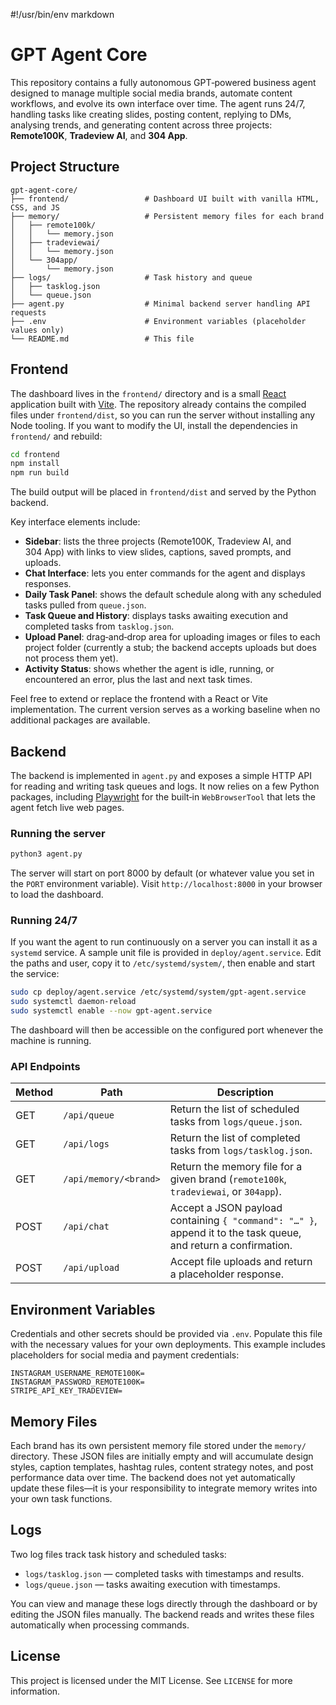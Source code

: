 #!/usr/bin/env markdown

# GPT Agent Core

This repository contains a fully autonomous GPT‑powered business agent designed to manage multiple social media brands, automate content workflows, and evolve its own interface over time. The agent runs 24/7, handling tasks like creating slides, posting content, replying to DMs, analysing trends, and generating content across three projects: **Remote100K**, **Tradeview AI**, and **304 App**.

## Project Structure

```
gpt-agent-core/
├── frontend/                 # Dashboard UI built with vanilla HTML, CSS, and JS
├── memory/                   # Persistent memory files for each brand
│   ├── remote100k/
│   │   └── memory.json
│   ├── tradeviewai/
│   │   └── memory.json
│   └── 304app/
│       └── memory.json
├── logs/                     # Task history and queue
│   ├── tasklog.json
│   └── queue.json
├── agent.py                  # Minimal backend server handling API requests
├── .env                      # Environment variables (placeholder values only)
└── README.md                 # This file
```

## Frontend

The dashboard lives in the `frontend/` directory and is a small [React](https://react.dev/) application built with [Vite](https://vitejs.dev/).  The repository already contains the compiled files under `frontend/dist`, so you can run the server without installing any Node tooling.  If you want to modify the UI, install the dependencies in `frontend/` and rebuild:

```bash
cd frontend
npm install
npm run build
```

The build output will be placed in `frontend/dist` and served by the Python backend.

Key interface elements include:

- **Sidebar**: lists the three projects (Remote100K, Tradeview AI, and 304 App) with links to view slides, captions, saved prompts, and uploads.
- **Chat Interface**: lets you enter commands for the agent and displays responses.
- **Daily Task Panel**: shows the default schedule along with any scheduled tasks pulled from `queue.json`.
- **Task Queue and History**: displays tasks awaiting execution and completed tasks from `tasklog.json`.
- **Upload Panel**: drag‑and‑drop area for uploading images or files to each project folder (currently a stub; the backend accepts uploads but does not process them yet).
- **Activity Status**: shows whether the agent is idle, running, or encountered an error, plus the last and next task times.

Feel free to extend or replace the frontend with a React or Vite implementation.  The current version serves as a working baseline when no additional packages are available.

## Backend

The backend is implemented in `agent.py` and exposes a simple HTTP API for reading and writing task queues and logs.  It now relies on a few Python packages, including [Playwright](https://playwright.dev/python/) for the built‑in `WebBrowserTool` that lets the agent fetch live web pages.

### Running the server

```bash
python3 agent.py
```

The server will start on port 8000 by default (or whatever value you set in the
`PORT` environment variable).  Visit `http://localhost:8000` in your browser to
load the dashboard.

### Running 24/7

If you want the agent to run continuously on a server you can install it as a
`systemd` service.  A sample unit file is provided in `deploy/agent.service`.
Edit the paths and user, copy it to `/etc/systemd/system/`, then enable and
start the service:

```bash
sudo cp deploy/agent.service /etc/systemd/system/gpt-agent.service
sudo systemctl daemon-reload
sudo systemctl enable --now gpt-agent.service
```

The dashboard will then be accessible on the configured port whenever the
machine is running.

### API Endpoints

| Method | Path | Description |
| --- | --- | --- |
| GET  | `/api/queue` | Return the list of scheduled tasks from `logs/queue.json`. |
| GET  | `/api/logs` | Return the list of completed tasks from `logs/tasklog.json`. |
| GET  | `/api/memory/<brand>` | Return the memory file for a given brand (`remote100k`, `tradeviewai`, or `304app`). |
| POST | `/api/chat` | Accept a JSON payload containing `{ "command": "…" }`, append it to the task queue, and return a confirmation. |
| POST | `/api/upload` | Accept file uploads and return a placeholder response. |

## Environment Variables

Credentials and other secrets should be provided via `.env`.  Populate this file with the necessary values for your own deployments.  This example includes placeholders for social media and payment credentials:

```
INSTAGRAM_USERNAME_REMOTE100K=
INSTAGRAM_PASSWORD_REMOTE100K=
STRIPE_API_KEY_TRADEVIEW=
```

## Memory Files

Each brand has its own persistent memory file stored under the `memory/` directory.  These JSON files are initially empty and will accumulate design styles, caption templates, hashtag rules, content strategy notes, and post performance data over time.  The backend does not yet automatically update these files—it is your responsibility to integrate memory writes into your own task functions.

## Logs

Two log files track task history and scheduled tasks:

- `logs/tasklog.json` — completed tasks with timestamps and results.
- `logs/queue.json` — tasks awaiting execution with timestamps.

You can view and manage these logs directly through the dashboard or by editing the JSON files manually.  The backend reads and writes these files automatically when processing commands.

## License

This project is licensed under the MIT License.  See `LICENSE` for more information.